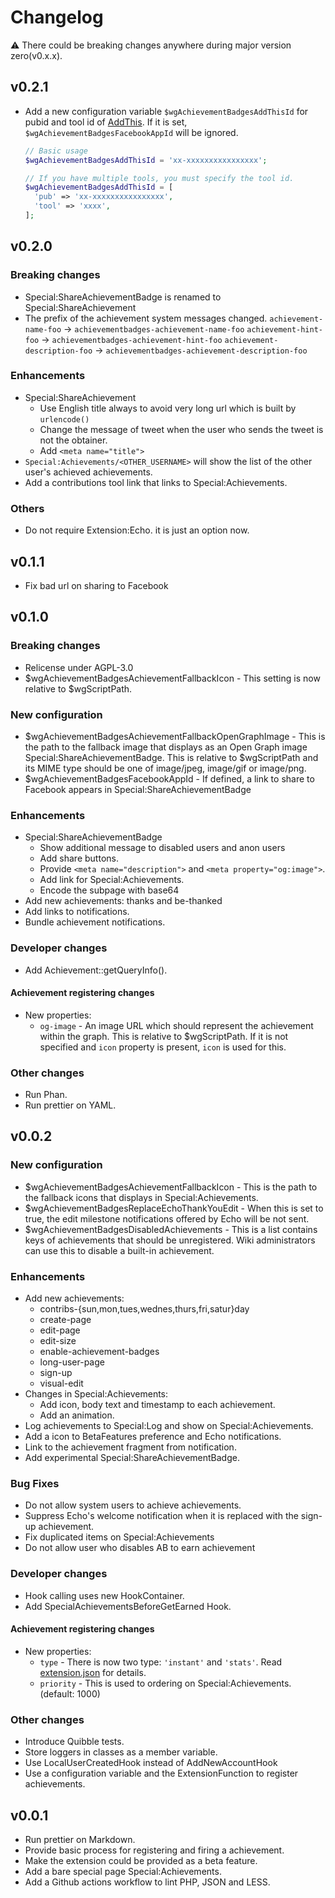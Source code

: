 # Changelog

:warning: There could be breaking changes anywhere during major version zero(v0.x.x).

## v0.2.1

- Add a new configuration variable `$wgAchievementBadgesAddThisId` for pubid and tool id of [AddThis](https://www.addthis.com/). If it is set, `$wgAchievementBadgesFacebookAppId` will be ignored.

  ```php
  // Basic usage
  $wgAchievementBadgesAddThisId = 'xx-xxxxxxxxxxxxxxxx';

  // If you have multiple tools, you must specify the tool id.
  $wgAchievementBadgesAddThisId = [
    'pub' => 'xx-xxxxxxxxxxxxxxxx',
    'tool' => 'xxxx',
  ];
  ```

## v0.2.0

### Breaking changes

- Special:ShareAchievementBadge is renamed to Special:ShareAchievement
- The prefix of the achievement system messages changed.
  `achievement-name-foo` &rarr; `achievementbadges-achievement-name-foo`
  `achievement-hint-foo` &rarr; `achievementbadges-achievement-hint-foo`
  `achievement-description-foo` &rarr; `achievementbadges-achievement-description-foo`

### Enhancements

- Special:ShareAchievement
  - Use English title always to avoid very long url which is built by `urlencode()`
  - Change the message of tweet when the user who sends the tweet is not the obtainer.
  - Add `<meta name="title">`
- `Special:Achievements/<OTHER_USERNAME>` will show the list of the other user's achieved achievements.
- Add a contributions tool link that links to Special:Achievements.

### Others

- Do not require Extension:Echo. it is just an option now.

## v0.1.1

- Fix bad url on sharing to Facebook

## v0.1.0

### Breaking changes

- Relicense under AGPL-3.0
- $wgAchievementBadgesAchievementFallbackIcon - This setting is now relative to $wgScriptPath.

### New configuration

- $wgAchievementBadgesAchievementFallbackOpenGraphImage - This is the path to the fallback image that displays as an Open Graph image Special:ShareAchievementBadge. This is relative to $wgScriptPath and its MIME type should be one of image/jpeg, image/gif or image/png.
- $wgAchievementBadgesFacebookAppId - If defined, a link to share to Facebook appears in Special:ShareAchievementBadge

### Enhancements

- Special:ShareAchievementBadge
  - Show additional message to disabled users and anon users
  - Add share buttons.
  - Provide `<meta name="description">` and `<meta property="og:image">`.
  - Add link for Special:Achievements.
  - Encode the subpage with base64
- Add new achievements: thanks and be-thanked
- Add links to notifications.
- Bundle achievement notifications.

### Developer changes

- Add Achievement::getQueryInfo().

#### Achievement registering changes

- New properties:
  - `og-image` - An image URL which should represent the achievement within the graph. This is relative to $wgScriptPath. If it is not specified and `icon` property is present, `icon` is used for this.

### Other changes

- Run Phan.
- Run prettier on YAML.

## v0.0.2

### New configuration

- $wgAchievementBadgesAchievementFallbackIcon - This is the path to the fallback icons that displays in Special:Achievements.
- $wgAchievementBadgesReplaceEchoThankYouEdit - When this is set to true, the edit milestone notifications offered by Echo will be not sent.
- $wgAchievementBadgesDisabledAchievements - This is a list contains keys of achievements that should be unregistered. Wiki administrators can use this to disable a built-in achievement.

### Enhancements

- Add new achievements:
  - contribs-{sun,mon,tues,wednes,thurs,fri,satur}day
  - create-page
  - edit-page
  - edit-size
  - enable-achievement-badges
  - long-user-page
  - sign-up
  - visual-edit
- Changes in Special:Achievements:
  - Add icon, body text and timestamp to each achievement.
  - Add an animation.
- Log achievements to Special:Log and show on Special:Achievements.
- Add a icon to BetaFeatures preference and Echo notifications.
- Link to the achievement fragment from notification.
- Add experimental Special:ShareAchievementBadge.

### Bug Fixes

- Do not allow system users to achieve achievements.
- Suppress Echo's welcome notification when it is replaced with the sign-up achievement.
- Fix duplicated items on Special:Achievements
- Do not allow user who disables AB to earn achievement

### Developer changes

- Hook calling uses new HookContainer.
- Add SpecialAchievementsBeforeGetEarned Hook.

#### Achievement registering changes

- New properties:
  - `type` - There is now two type: `'instant'` and `'stats'`. Read [extension.json](extension.json) for details.
  - `priority` - This is used to ordering on Special:Achievements. (default: 1000)

### Other changes

- Introduce Quibble tests.
- Store loggers in classes as a member variable.
- Use LocalUserCreatedHook instead of AddNewAccountHook
- Use a configuration variable and the ExtensionFunction to register achievements.

## v0.0.1

- Run prettier on Markdown.
- Provide basic process for registering and firing a achievement.
- Make the extension could be provided as a beta feature.
- Add a bare special page Special:Achievements.
- Add a Github actions workflow to lint PHP, JSON and LESS.
